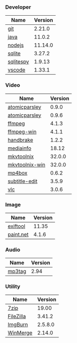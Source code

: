
### Developer
Name                                                                                | Version
----                                                                                | -------
[git](https://github.com/git-for-windows/git/releases)                              | 2.21.0
[java](http://www.oracle.com/technetwork/java/javase/downloads/index.html)          | 11.0.2
[nodejs](https://nodejs.org/en/download/current/)                                   | 11.14.0
[sqlite](http://www.sqlite.org/download.html)                                       | 3.27.2
[sqlitespy](http://www.yunqa.de/delphi/doku.php/products/sqlitespy/index)           | 1.9.13
[vscode](https://code.visualstudio.com/updates)                                     | 1.33.1

### Video
Name                                                                                | Version
----                                                                                | -------
[atomicparsley](http://sourceforge.net/projects/atomicparsley/files/atomicparsley/) | 0.9.0
[atomicparsley](https://bitbucket.org/jonhedgerows/atomicparsley/downloads)         | 0.9.6
[ffmpeg](http://www.ffmpeg.org/download.html)                                       | 4.1.3
[ffmpeg-win](http://ffmpeg.zeranoe.com/builds/)                                     | 4.1.1
[handbrake](http://handbrake.fr/downloads.php)                                      | 1.2.2
[mediainfo](http://mediaarea.net/us/MediaInfo/Download/Windows)                     | 18.12
[mkvtoolnix](http://www.bunkus.org/videotools/mkvtoolnix/downloads.html)            | 32.0.0
[mkvtoolnix-win](http://www.fosshub.com/MKVToolNix.html)                            | 32.0.0
[mp4box](http://gpac.wp.mines-telecom.fr/mp4box/)                                   | 0.6.2
[subtitle-edit](https://github.com/SubtitleEdit/subtitleedit/releases)              | 3.5.9
[vlc](https://www.videolan.org/vlc/download-windows.html)                           | 3.0.6

### Image
Name                                                                                | Version
----                                                                                | -------
[exiftool](http://www.sno.phy.queensu.ca/~phil/exiftool/)                           | 11.35
[paint.net](http://www.getpaint.net/download.html)                                  | 4.1.6

### Audio
Name                                                                                | Version
----                                                                                | -------
[mp3tag](http://www.mp3tag.de/en/download.html)                                     | 2.94

### Utility
Name                                                                                | Version
----                                                                                | -------
[7zip](http://www.7-zip.org/download.html)                                          | 19.00
[FileZilla](https://filezilla-project.org/download.php?show_all=1)                  | 3.41.2
[ImgBurn](http://www.imgburn.com/index.php?act=download)                            | 2.5.8.0
[WinMerge](http://winmerge.org/downloads/)                                          | 2.14.0
